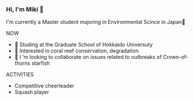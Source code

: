 ### Hi, I'm Miki 🌻


I'm currently a Master student majoring in Environmental Scince in Japan🌿

NOW
- 🌱 Studing at the Graduate School of Hokkaido Universuty
- 🐚 Interested in coral reef conservation, degradation
- 💞 I ’m looking to collaborate on issues related to outbreaks of Crown-of-thorns starfish



ACTIVITIES
- Competitive cheerleader
- Squash player




<!---
mikimcalinn/mikimcalinn is a ✨ special ✨ repository because its `README.md` (this file) appears on your GitHub profile.
You can click the Preview link to take a look at your changes.
--->
